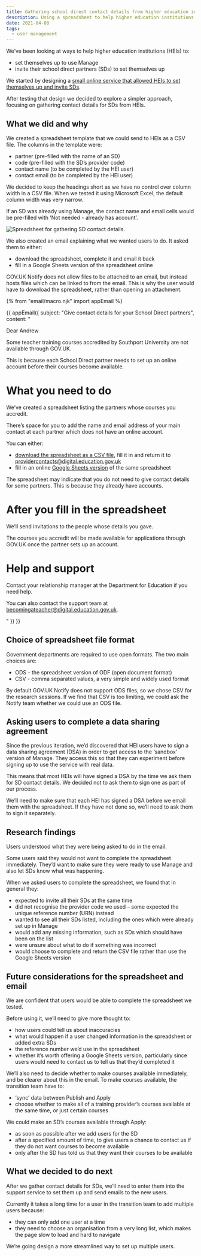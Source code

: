 ```yaml
---
title: Gathering school direct contact details from higher education institutions
description: Using a spreadsheet to help higher education institutions invite their school direct partners to use  Manage
date: 2021-04-08
tags:
  - user management
---
```


We’ve been looking at ways to help higher education institutions (HEIs) to:

- set themselves up to use Manage
- invite their school direct partners (SDs) to set themselves up

We started by designing a [small online service that allowed HEIs to set themselves up and invite SDs](https://bat-design-history.netlify.app/manage-teacher-training-applications/self-service-registration/).

After testing that design we decided to explore a simpler approach, focusing on gathering contact details for SDs from HEIs.

## What we did and why

We created a spreadsheet template that we could send to HEIs as a CSV file. The columns in the template were:

- partner (pre-filled with the name of an SD)
- code (pre-filled with the SD’s provider code)
- contact name (to be completed by the HEI user)
- contact email (to be completed by the HEI user)

We decided to keep the headings short as we have no control over column width in a CSV file. When we tested it using Microsoft Excel, the default column width was very narrow.

If an SD was already using Manage, the contact name and email cells would be pre-filled with ‘Not needed - already has account’.

![Spreadsheet for gathering SD contact details.](sd-contact-details-spreadsheet.png "Spreadsheet for gathering SD contact details")

We also created an email explaining what we wanted users to do. It asked them to either:

- download the spreadsheet, complete it and email it back
- fill in a Google Sheets version of the spreadsheet online

<span>GOV.UK</span> Notify does not allow files to be attached to an email, but instead hosts files which can be linked to from the email. This is why the user would have to download the spreadsheet, rather than opening an attachment.

{% from "email/macro.njk" import appEmail %}

<!-- markdownlint-disable MD001 MD025 MD042 -->
{{ appEmail({
 subject: "Give contact details for your School Direct partners",
 content: "

Dear Andrew

Some teacher training courses accredited by Southport University are not available through GOV.​UK.

This is because each School Direct partner needs to set up an online account before their courses become available.

# What you need to do

We’ve created a spreadsheet listing the partners whose courses you accredit.

There’s space for you to add the name and email address of your main contact at each partner which does not have an online account.

You can either:

- [download the spreadsheet as a CSV file](#), fill it in and return it to providercontacts@digital.education.gov.uk
- fill in an online [Google Sheets version](#) of the same spreadsheet

The spreadsheet may indicate that you do not need to give contact details for some partners. This is because they already have accounts.

# After you fill in the spreadsheet

We’ll send invitations to the people whose details you gave.

The courses you accredit will be made available for applications through GOV.​UK once the partner sets up an account.

# Help and support

Contact your relationship manager at the Department for Education if you need help.

You can also contact the support team at becomingateacher@digital.education.gov.uk.

 "
}) }}
<!-- markdownlint-enable MD001 MD025 MD042 -->

## Choice of spreadsheet file format

Government departments are required to use open formats. The two main choices are:

- ODS - the spreadsheet version of ODF (open document format)
- CSV - comma separated values, a very simple and widely used format

By default <span>GOV.UK</span> Notify does not support ODS files, so we chose CSV for the research sessions. If we find that CSV is too limiting, we could ask the Notify team whether we could use an ODS file.

## Asking users to complete a data sharing agreement

Since the previous iteration, we’d discovered that HEI users have to sign a data sharing agreement (DSA) in order to get access to the ‘sandbox’ version of Manage. They access this so that they can experiment before signing up to use the service with real data.

This means that most HEIs will have signed a DSA by the time we ask them for SD contact details. We decided not to ask them to sign one as part of our process.

We’ll need to make sure that each HEI has signed a DSA before we email them with the spreadsheet. If they have not done so, we’ll need to ask them to sign it separately.

## Research findings

Users understood what they were being asked to do in the email.

Some users said they would not want to complete the spreadsheet immediately. They’d want to make sure they were ready to use Manage and also let SDs know what was happening.

When we asked users to complete the spreadsheet, we found that in general they:

- expected to invite all their SDs at the same time
- did not recognise the provider code we used – some expected the unique reference number (URN) instead
- wanted to see all their SDs listed, including the ones which were already set up in Manage
- would add any missing information, such as SDs which should have been on the list
- were unsure about what to do if something was incorrect
- would choose to complete and return the CSV file rather than use the Google Sheets version

## Future considerations for the spreadsheet and email

We are confident that users would be able to complete the spreadsheet we tested.

Before using it, we’ll need to give more thought to:

- how users could tell us about inaccuracies
- what would happen if a user changed information in the spreadsheet or added extra SDs
- the reference number we’d use in the spreadsheet
- whether it’s worth offering a Google Sheets version, particularly since users would need to contact us to tell us that they’d completed it

We’ll also need to decide whether to make courses available immediately, and be clearer about this in the email. To make courses available, the transition team have to:

- ‘sync’ data between Publish and Apply
- choose whether to make all of a training provider’s courses available at the same time, or just certain courses

We could make an SD’s courses available through Apply:

- as soon as possible after we add users for the SD
- after a specified amount of time, to give users a chance to contact us if they do not want courses to become available
- only after the SD has told us that they want their courses to be available

## What we decided to do next

After we gather contact details for SDs, we’ll need to enter them into the support service to set them up and send emails to the new users.

Currently it takes a long time for a user in the transition team to add multiple users because:

- they can only add one user at a time
- they need to choose an organisation from a very long list, which makes the page slow to load and hard to navigate

We’re going design a more streamlined way to set up multiple users.

